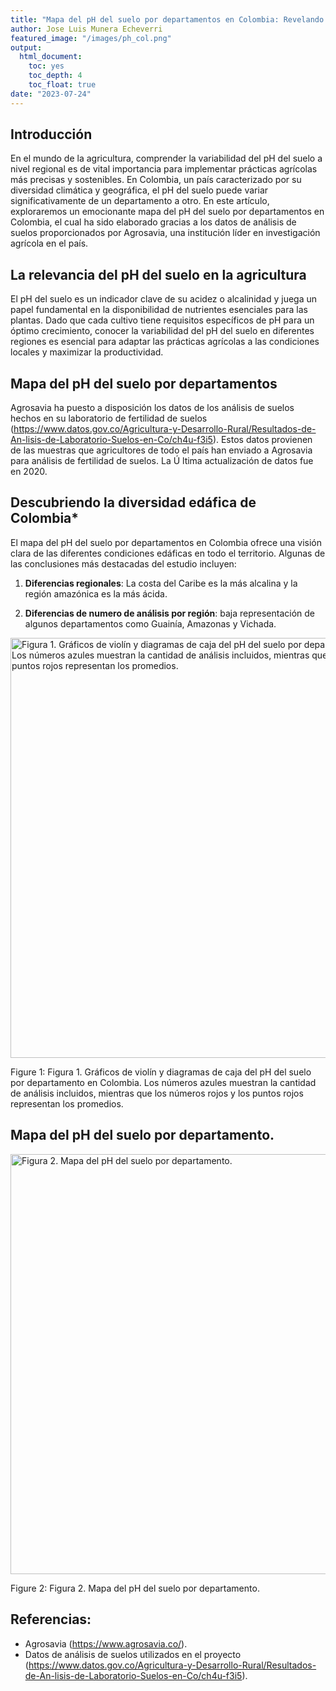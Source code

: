 ```yaml
---
title: "Mapa del pH del suelo por departamentos en Colombia: Revelando la diversidad edáfica del país gracias a la base de datos abierta de Agrosavia."
author: Jose Luis Munera Echeverri
featured_image: "/images/ph_col.png"
output:
  html_document: 
    toc: yes
    toc_depth: 4
    toc_float: true
date: "2023-07-24"
---
```





## Introducción

En el mundo de la agricultura, comprender la variabilidad del pH del suelo a nivel regional es de vital importancia para implementar prácticas agrícolas más precisas y sostenibles. En Colombia, un país caracterizado por su diversidad climática y geográfica, el pH del suelo puede variar significativamente de un departamento a otro. En este artículo, exploraremos un emocionante mapa del pH del suelo por departamentos en Colombia, el cual ha sido elaborado gracias a los datos de análisis de suelos proporcionados por Agrosavia, una institución líder en investigación agrícola en el país.

## La relevancia del pH del suelo en la agricultura 

El pH del suelo es un indicador clave de su acidez o alcalinidad y juega un papel fundamental en la disponibilidad de nutrientes esenciales para las plantas. Dado que cada cultivo tiene requisitos específicos de pH para un óptimo crecimiento, conocer la variabilidad del pH del suelo en diferentes regiones es esencial para adaptar las prácticas agrícolas a las condiciones locales y maximizar la productividad.

## Mapa del pH del suelo por departamentos

Agrosavia ha puesto a disposición los datos de los análisis de suelos hechos en su laboratorio de fertilidad de suelos (https://www.datos.gov.co/Agricultura-y-Desarrollo-Rural/Resultados-de-An-lisis-de-Laboratorio-Suelos-en-Co/ch4u-f3i5). 
Estos datos provienen de las muestras que agricultores de todo el país han enviado a Agrosavia para análisis de fertilidad de suelos. La Ú ltima actualización de datos fue en 2020.

## Descubriendo la diversidad edáfica de Colombia*

El mapa del pH del suelo por departamentos en Colombia ofrece una visión clara de las diferentes condiciones edáficas en todo el territorio. Algunas de las conclusiones más destacadas del estudio incluyen:

1. **Diferencias regionales**: La costa del Caribe es la más alcalina y la región amazónica es la más ácida.


2. **Diferencias de numero de análisis por región**: baja representación de algunos departamentos como Guainía, Amazonas y Vichada.


<div class="figure">
<img src="/es/post/pH_files/figure-html/unnamed-chunk-1-1.png" alt="Figura 1. Gráficos de violín y diagramas de caja del pH del suelo por departamento en Colombia. Los números azules muestran la cantidad de análisis incluidos, mientras que los números rojos y los puntos rojos representan los promedios. " width="672" />
<p class="caption"><span id="fig:unnamed-chunk-1"></span>Figure 1: Figura 1. Gráficos de violín y diagramas de caja del pH del suelo por departamento en Colombia. Los números azules muestran la cantidad de análisis incluidos, mientras que los números rojos y los puntos rojos representan los promedios. </p>
</div>

## Mapa del pH del suelo por departamento.



<div class="figure">
<img src="/es/post/pH_files/figure-html/unnamed-chunk-2-1.png" alt="Figura 2. Mapa del pH del suelo por departamento." width="672" />
<p class="caption"><span id="fig:unnamed-chunk-2"></span>Figure 2: Figura 2. Mapa del pH del suelo por departamento.</p>
</div>




## Referencias:
- Agrosavia (https://www.agrosavia.co/).
- Datos de análisis de suelos utilizados en el proyecto (https://www.datos.gov.co/Agricultura-y-Desarrollo-Rural/Resultados-de-An-lisis-de-Laboratorio-Suelos-en-Co/ch4u-f3i5).
